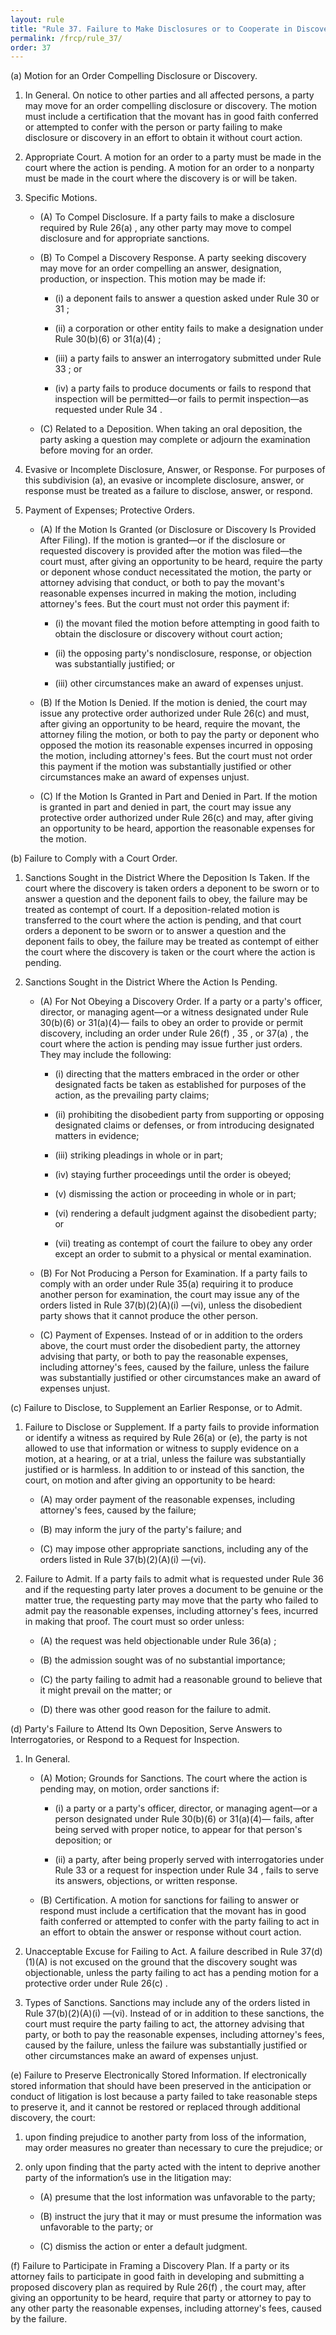 ```yaml
---
layout: rule
title: "Rule 37. Failure to Make Disclosures or to Cooperate in Discovery; Sanctions"
permalink: /frcp/rule_37/
order: 37
---
```


(a) Motion for an Order Compelling Disclosure or Discovery.


1. In General. On notice to other parties and all affected persons, a party may move for an order compelling disclosure or discovery. The motion must include a certification that the movant has in good faith conferred or attempted to confer with the person or party failing to make disclosure or discovery in an effort to obtain it without court action.


2. Appropriate Court. A motion for an order to a party must be made in the court where the action is pending. A motion for an order to a nonparty must be made in the court where the discovery is or will be taken.


3. Specific Motions.


    - (A) To Compel Disclosure. If a party fails to make a disclosure required by Rule 26(a) , any other party may move to compel disclosure and for appropriate sanctions.


    - (B) To Compel a Discovery Response. A party seeking discovery may move for an order compelling an answer, designation, production, or inspection. This motion may be made if:


        - (i) a deponent fails to answer a question asked under Rule 30 or 31 ;


        - (ii) a corporation or other entity fails to make a designation under Rule 30(b)(6) or 31(a)(4) ;


        - (iii) a party fails to answer an interrogatory submitted under Rule 33 ; or


        - (iv) a party fails to produce documents or fails to respond that inspection will be permitted—or fails to permit inspection—as requested under Rule 34 .


    - (C) Related to a Deposition. When taking an oral deposition, the party asking a question may complete or adjourn the examination before moving for an order.


4. Evasive or Incomplete Disclosure, Answer, or Response. For purposes of this subdivision (a), an evasive or incomplete disclosure, answer, or response must be treated as a failure to disclose, answer, or respond.


5. Payment of Expenses; Protective Orders.


    - (A) If the Motion Is Granted (or Disclosure or Discovery Is Provided After Filing). If the motion is granted—or if the disclosure or requested discovery is provided after the motion was filed—the court must, after giving an opportunity to be heard, require the party or deponent whose conduct necessitated the motion, the party or attorney advising that conduct, or both to pay the movant's reasonable expenses incurred in making the motion, including attorney's fees. But the court must not order this payment if:


        - (i) the movant filed the motion before attempting in good faith to obtain the disclosure or discovery without court action;


        - (ii) the opposing party's nondisclosure, response, or objection was substantially justified; or


        - (iii) other circumstances make an award of expenses unjust.


    - (B) If the Motion Is Denied. If the motion is denied, the court may issue any protective order authorized under Rule 26(c) and must, after giving an opportunity to be heard, require the movant, the attorney filing the motion, or both to pay the party or deponent who opposed the motion its reasonable expenses incurred in opposing the motion, including attorney's fees. But the court must not order this payment if the motion was substantially justified or other circumstances make an award of expenses unjust.


    - (C) If the Motion Is Granted in Part and Denied in Part. If the motion is granted in part and denied in part, the court may issue any protective order authorized under Rule 26(c) and may, after giving an opportunity to be heard, apportion the reasonable expenses for the motion.


(b) Failure to Comply with a Court Order.


1. Sanctions Sought in the District Where the Deposition Is Taken. If the court where the discovery is taken orders a deponent to be sworn or to answer a question and the deponent fails to obey, the failure may be treated as contempt of court. If a deposition-related motion is transferred to the court where the action is pending, and that court orders a deponent to be sworn or to answer a question and the deponent fails to obey, the failure may be treated as contempt of either the court where the discovery is taken or the court where the action is pending.


2. Sanctions Sought in the District Where the Action Is Pending.


    - (A) For Not Obeying a Discovery Order. If a party or a party's officer, director, or managing agent—or a witness designated under Rule 30(b)(6) or 31(a)(4)— fails to obey an order to provide or permit discovery, including an order under Rule 26(f) , 35 , or 37(a) , the court where the action is pending may issue further just orders. They may include the following:


        - (i) directing that the matters embraced in the order or other designated facts be taken as established for purposes of the action, as the prevailing party claims;


        - (ii) prohibiting the disobedient party from supporting or opposing designated claims or defenses, or from introducing designated matters in evidence;


        - (iii) striking pleadings in whole or in part;


        - (iv) staying further proceedings until the order is obeyed;


        - (v) dismissing the action or proceeding in whole or in part;


        - (vi) rendering a default judgment against the disobedient party; or


        - (vii) treating as contempt of court the failure to obey any order except an order to submit to a physical or mental examination.


    - (B) For Not Producing a Person for Examination. If a party fails to comply with an order under Rule 35(a) requiring it to produce another person for examination, the court may issue any of the orders listed in Rule 37(b)(2)(A)(i) —(vi), unless the disobedient party shows that it cannot produce the other person.


    - (C) Payment of Expenses. Instead of or in addition to the orders above, the court must order the disobedient party, the attorney advising that party, or both to pay the reasonable expenses, including attorney's fees, caused by the failure, unless the failure was substantially justified or other circumstances make an award of expenses unjust.


(c) Failure to Disclose, to Supplement an Earlier Response, or to Admit.


1. Failure to Disclose or Supplement. If a party fails to provide information or identify a witness as required by Rule 26(a) or (e), the party is not allowed to use that information or witness to supply evidence on a motion, at a hearing, or at a trial, unless the failure was substantially justified or is harmless. In addition to or instead of this sanction, the court, on motion and after giving an opportunity to be heard:


    - (A) may order payment of the reasonable expenses, including attorney's fees, caused by the failure;


    - (B) may inform the jury of the party's failure; and


    - (C) may impose other appropriate sanctions, including any of the orders listed in Rule 37(b)(2)(A)(i) —(vi).


2. Failure to Admit. If a party fails to admit what is requested under Rule 36 and if the requesting party later proves a document to be genuine or the matter true, the requesting party may move that the party who failed to admit pay the reasonable expenses, including attorney's fees, incurred in making that proof. The court must so order unless:


    - (A) the request was held objectionable under Rule 36(a) ;


    - (B) the admission sought was of no substantial importance;


    - (C) the party failing to admit had a reasonable ground to believe that it might prevail on the matter; or


    - (D) there was other good reason for the failure to admit.


(d) Party's Failure to Attend Its Own Deposition, Serve Answers to Interrogatories, or Respond to a Request for Inspection.


1. In General.


    - (A) Motion; Grounds for Sanctions. The court where the action is pending may, on motion, order sanctions if:


        - (i) a party or a party's officer, director, or managing agent—or a person designated under Rule 30(b)(6) or 31(a)(4)— fails, after being served with proper notice, to appear for that person's deposition; or


        - (ii) a party, after being properly served with interrogatories under Rule 33 or a request for inspection under Rule 34 , fails to serve its answers, objections, or written response.


    - (B) Certification. A motion for sanctions for failing to answer or respond must include a certification that the movant has in good faith conferred or attempted to confer with the party failing to act in an effort to obtain the answer or response without court action.


2. Unacceptable Excuse for Failing to Act. A failure described in Rule 37(d)(1)(A) is not excused on the ground that the discovery sought was objectionable, unless the party failing to act has a pending motion for a protective order under Rule 26(c) .


3. Types of Sanctions. Sanctions may include any of the orders listed in Rule 37(b)(2)(A)(i) —(vi). Instead of or in addition to these sanctions, the court must require the party failing to act, the attorney advising that party, or both to pay the reasonable expenses, including attorney's fees, caused by the failure, unless the failure was substantially justified or other circumstances make an award of expenses unjust.


(e) Failure to Preserve Electronically Stored Information. If electronically stored information that should have been preserved in the anticipation or conduct of litigation is lost because a party failed to take reasonable steps to preserve it, and it cannot be restored or replaced through additional discovery, the court:


1. upon finding prejudice to another party from loss of the information, may order measures no greater than necessary to cure the prejudice; or


2. only upon finding that the party acted with the intent to deprive another party of the information’s use in the litigation may:


    - (A) presume that the lost information was unfavorable to the party;


    - (B) instruct the jury that it may or must presume the information was unfavorable to the party; or


    - (C) dismiss the action or enter a default judgment.


(f) Failure to Participate in Framing a Discovery Plan. If a party or its attorney fails to participate in good faith in developing and submitting a proposed discovery plan as required by Rule 26(f) , the court may, after giving an opportunity to be heard, require that party or attorney to pay to any other party the reasonable expenses, including attorney's fees, caused by the failure.
